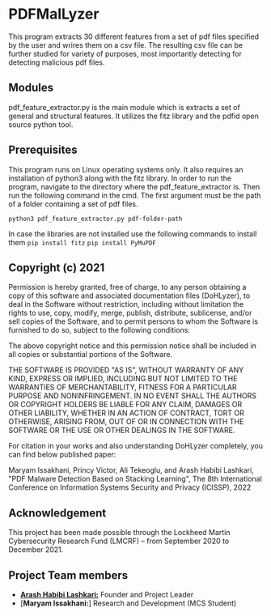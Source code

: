 # PDFMalLyzer
This program extracts 30 different features from a set of pdf files specified by the user and wrires them on a csv file. The resulting csv file can be further studied for variety of purposes, most importantly detecting for detecting malicious pdf files.

## Modules

pdf_feature_extractor.py is the main module which is extracts a set of general and structural features. It utilizes the fitz library and the pdfid open source python tool.


## Prerequisites
This program runs on Linux operating systems only. It also requires an installation of python3 along with the fitz library.
In order to run the program, navigate to the directory where the pdf_feature_extractor is. Then run the following command in the cmd. The first argument must be the path of a folder containing a set of pdf files.

`python3 pdf_feature_extractor.py pdf-folder-path`

In case the libraries are not installed use the following commands to install them
`pip install fitz`
`pip install PyMuPDF`



## Copyright (c) 2021 

Permission is hereby granted, free of charge, to any person obtaining a copy of this software and associated documentation files (DoHLyzer), to deal in the Software without restriction, including without limitation the rights to use, copy, modify, merge, publish, distribute, sublicense, and/or sell copies of the Software, and to permit persons to whom the Software is furnished to do so, subject to the following conditions:

The above copyright notice and this permission notice shall be included in all copies or substantial portions of the Software.

THE SOFTWARE IS PROVIDED "AS IS", WITHOUT WARRANTY OF ANY KIND, EXPRESS OR IMPLIED, INCLUDING BUT NOT LIMITED TO THE WARRANTIES OF MERCHANTABILITY, FITNESS FOR A PARTICULAR PURPOSE AND NONINFRINGEMENT. IN NO EVENT SHALL THE AUTHORS OR COPYRIGHT HOLDERS BE LIABLE FOR ANY CLAIM, DAMAGES OR OTHER LIABILITY, WHETHER IN AN ACTION OF CONTRACT, TORT OR OTHERWISE, ARISING FROM, OUT OF OR IN CONNECTION WITH THE SOFTWARE OR THE USE OR OTHER DEALINGS IN THE SOFTWARE.
 
For citation in your works and also understanding DoHLyzer completely, you can find below published paper:

Maryam Issakhani, Princy Victor, Ali Tekeoglu, and Arash Habibi Lashkari, "PDF Malware Detection Based on Stacking Learning", The 8th  International Conference on Information Systems Security and Privacy (ICISSP), 2022 

## Acknowledgement

This project has been made possible through the Lockheed Martin Cybersecurity Research Fund (LMCRF) – from September 2020 to December 2021.

## Project Team members

* [**Arash Habibi Lashkari:**](https://www.cs.unb.ca/~alashkar/) Founder and Project Leader
* [**Maryam Issakhani:**] Research and Development (MCS Student)

